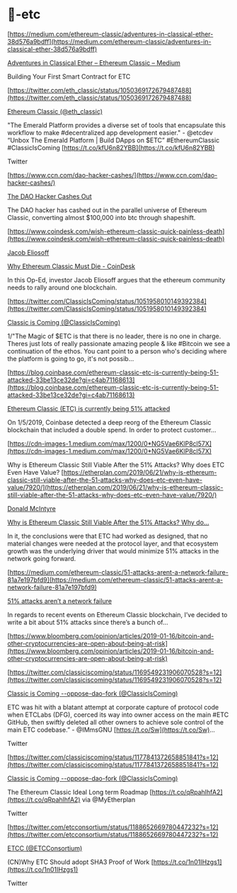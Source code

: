 # 🧮-etc




[https://medium.com/ethereum-classic/adventures-in-classical-ether-38d576a9bdff](https://medium.com/ethereum-classic/adventures-in-classical-ether-38d576a9bdff)

[Adventures in Classical Ether – Ethereum Classic – Medium](https://medium.com/ethereum-classic/adventures-in-classical-ether-38d576a9bdff)

Building Your First Smart Contract for ETC



[https://twitter.com/eth_classic/status/1050369172679487488](https://twitter.com/eth_classic/status/1050369172679487488)

[Ethereum Classic (@eth_classic)](https://twitter.com/eth_classic)

"The Emerald Platform provides a diverse set of tools that encapsulate this workflow to make #decentralized app development easier." - @etcdev “Unbox The Emerald Platform | Build DApps on $ETC” #EthereumClassic #ClassicIsComing [https://t.co/kfU6n82YBB](https://t.co/kfU6n82YBB)

Twitter



[https://www.ccn.com/dao-hacker-cashes/](https://www.ccn.com/dao-hacker-cashes/)

[The DAO Hacker Cashes Out](https://www.ccn.com/dao-hacker-cashes)

The DAO hacker has cashed out in the parallel universe of Ethereum Classic, converting almost $100,000 into btc through shapeshift.



[https://www.coindesk.com/wish-ethereum-classic-quick-painless-death](https://www.coindesk.com/wish-ethereum-classic-quick-painless-death)

[Jacob Eliosoff](https://www.coindesk.com/author/jacobeliosoff)

[Why Ethereum Classic Must Die - CoinDesk](https://www.coindesk.com/wish-ethereum-classic-quick-painless-death)

In this Op-Ed, investor Jacob Eliosoff argues that the ethereum community needs to rally around one blockchain.



[https://twitter.com/ClassicIsComing/status/1051958010149392384](https://twitter.com/ClassicIsComing/status/1051958010149392384)

[Classic is Coming (@ClassicIsComing)](https://twitter.com/ClassicIsComing)

1/"The Magic of $ETC is that there is no leader, there is no one in charge. Theres just lots of really passionate amazing people & like #Bitcoin we see a continuation of the ethos. You cant point to a person who's deciding where the platform is going to go, it's not possib...



[https://blog.coinbase.com/ethereum-classic-etc-is-currently-being-51-attacked-33be13ce32de?gi=c4ab71168613](https://blog.coinbase.com/ethereum-classic-etc-is-currently-being-51-attacked-33be13ce32de?gi=c4ab71168613)

[Ethereum Classic (ETC) is currently being 51% attacked](https://blog.coinbase.com/ethereum-classic-etc-is-currently-being-51-attacked-33be13ce32de?gi=c4ab71168613)

On 1/5/2019, Coinbase detected a deep reorg of the Ethereum Classic blockchain that included a double spend. In order to protect customer…

[https://cdn-images-1.medium.com/max/1200/0*NG5Vae6KlP8cl57X](https://cdn-images-1.medium.com/max/1200/0*NG5Vae6KlP8cl57X)



Why is Ethereum Classic Still Viable After the 51% Attacks? Why does ETC Even Have Value? [https://etherplan.com/2019/06/21/why-is-ethereum-classic-still-viable-after-the-51-attacks-why-does-etc-even-have-value/7920/](https://etherplan.com/2019/06/21/why-is-ethereum-classic-still-viable-after-the-51-attacks-why-does-etc-even-have-value/7920/)

[Donald McIntyre](https://etherplan.com/author/notaninja/)

[Why is Ethereum Classic Still Viable After the 51% Attacks? Why do...](https://etherplan.com/2019/06/21/why-is-ethereum-classic-still-viable-after-the-51-attacks-why-does-etc-even-have-value/7920/)

In it, the conclusions were that ETC had worked as designed, that no material changes were needed at the protocol layer, and that ecosystem growth was the underlying driver that would minimize 51% attacks in the network going forward.

[https://medium.com/ethereum-classic/51-attacks-arent-a-network-failure-81a7e197bfd9](https://medium.com/ethereum-classic/51-attacks-arent-a-network-failure-81a7e197bfd9)

[51% attacks aren’t a network failure](https://medium.com/ethereum-classic/51-attacks-arent-a-network-failure-81a7e197bfd9)

In regards to recent events on Ethereum Classic blockchain, I’ve decided to write a bit about 51% attacks since there’s a bunch of…

[https://www.bloomberg.com/opinion/articles/2019-01-16/bitcoin-and-other-cryptocurrencies-are-open-about-being-at-risk](https://www.bloomberg.com/opinion/articles/2019-01-16/bitcoin-and-other-cryptocurrencies-are-open-about-being-at-risk)



[https://twitter.com/classiciscoming/status/1169549231906070528?s=12](https://twitter.com/classiciscoming/status/1169549231906070528?s=12)

[Classic is Coming --oppose-dao-fork (@ClassicIsComing)](https://twitter.com/ClassicIsComing)

ETC was hit with a blatant attempt at corporate capture of protocol code when ETCLabs (DFG), coerced its way into owner access on the main #ETC GitHub, then swiftly deleted all other owners to achieve sole control of the main ETC codebase.” - @IMmsGNU [https://t.co/Sw](https://t.co/Sw)...

Twitter



[https://twitter.com/classiciscoming/status/1177841372658851841?s=12](https://twitter.com/classiciscoming/status/1177841372658851841?s=12)

[Classic is Coming --oppose-dao-fork (@ClassicIsComing)](https://twitter.com/ClassicIsComing)

The Ethereum Classic Ideal Long term Roadmap [https://t.co/qRpahlhfA2](https://t.co/qRpahlhfA2) via @MyEtherplan

Twitter



[https://twitter.com/etcconsortium/status/1188652669780447232?s=12](https://twitter.com/etcconsortium/status/1188652669780447232?s=12)

[ETCC (@ETCConsortium)](https://twitter.com/ETCConsortium)

(CN)Why ETC Should adopt SHA3 Proof of Work [https://t.co/1n01IHzgs1](https://t.co/1n01IHzgs1)

Twitter